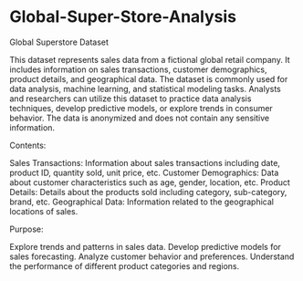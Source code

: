 # Global-Super-Store-Analysis

Global Superstore Dataset

This dataset represents sales data from a fictional global retail company. It includes information on sales transactions, customer demographics, product details, and geographical data. The dataset is commonly used for data analysis, machine learning, and statistical modeling tasks. Analysts and researchers can utilize this dataset to practice data analysis techniques, develop predictive models, or explore trends in consumer behavior. The data is anonymized and does not contain any sensitive information.

Contents:

Sales Transactions: Information about sales transactions including date, product ID, quantity sold, unit price, etc.
Customer Demographics: Data about customer characteristics such as age, gender, location, etc.
Product Details: Details about the products sold including category, sub-category, brand, etc.
Geographical Data: Information related to the geographical locations of sales.

Purpose:

Explore trends and patterns in sales data.
Develop predictive models for sales forecasting.
Analyze customer behavior and preferences.
Understand the performance of different product categories and regions.
